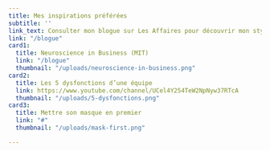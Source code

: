 ```yaml
---
title: Mes inspirations préférées
subtitle: ''
link_text: Consulter mon blogue sur Les Affaires pour découvrir mon style >
link: "/blogue"
card1:
  title: Neuroscience in Business (MIT)
  link: "/blogue"
  thumbnail: "/uploads/neuroscience-in-business.png"
card2:
  title: Les 5 dysfonctions d’une équipe
  link: https://www.youtube.com/channel/UCel4Y254TeW2NpNyw37RTcA
  thumbnail: "/uploads/5-dysfonctions.png"
card3:
  title: Mettre son masque en premier
  link: "#"
  thumbnail: "/uploads/mask-first.png"

---
```


